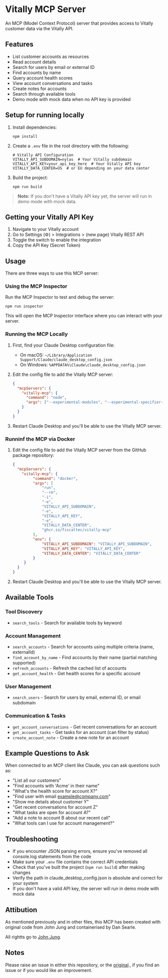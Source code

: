 <!-- Copyright (c) 2024 John Jung -->

# Vitally MCP Server

An MCP (Model Context Protocol) server that provides access to Vitally customer data via the Vitally API.

## Features

- List customer accounts as resources
- Read account details
- Search for users by email or external ID
- Find accounts by name
- Query account health scores
- View account conversations and tasks
- Create notes for accounts
- Search through available tools
- Demo mode with mock data when no API key is provided

## Setup for running locally

1. Install dependencies:

   ```node
   npm install
   ```

2. Create a `.env` file in the root directory with the following:

   ```text
   # Vitally API Configuration
   VITALLY_API_SUBDOMAIN=nylas  # Your Vitally subdomain
   VITALLY_API_KEY=your_api_key_here  # Your Vitally API key
   VITALLY_DATA_CENTER=US  # or EU depending on your data center
   ```

3. Build the project:

   ```node
   npm run build
   ```

> **Note:** If you don't have a Vitally API key yet, the server will run in demo mode with mock data.

## Getting your Vitally API Key

1. Navigate to your Vitally account
2. Go to Settings (⚙️) > Integrations > (new page) Vitally REST API
3. Toggle the switch to enable the integration
4. Copy the API Key (Secret Token)

## Usage

There are three ways to use this MCP server:

### Using the MCP Inspector

Run the MCP Inspector to test and debug the server:

```
npm run inspector
```

This will open the MCP Inspector interface where you can interact with your server.

### Running the MCP Locally

1. First, find your Claude Desktop configuration file:
   - On macOS: `~/Library/Application Support/Claude/claude_desktop_config.json`
   - On Windows: `%APPDATA%\Claude\claude_desktop_config.json`

2. Edit the config file to add the Vitally MCP server:

   ```json
   {
     "mcpServers": {
       "vitally-mcp": {
         "command": "node",
         "args": ["--experimental-modules", "--experimental-specifier-resolution=node", "/Users/johnjung/nylas/vitally/vitally/build/index.js"]
       }
     }
   }
   ```

3. Restart Claude Desktop and you'll be able to use the Vitally MCP server.

### Runninf the MCP via Docker

1. Edit the config file to add the Vitally MCP server from the GitHub package repository:

   ```json
   {
     "mcpServers": {
       "vitally-mcp": {
            "command": "docker",
            "args": [
                "run",
                "--rm",
                "-i",
                "-e",
                "VITALLY_API_SUBDOMAIN",
                "-e",
                "VITALLY_API_KEY",
                "-e",
                "VITALLY_DATA_CENTER",
                "ghcr.io/fiscaltec/vitally-mcp"
            ],
            "env": {
                "VITALLY_API_SUBDOMAIN": "VITALLY_API_SUBDOMAIN",
                "VITALLY_API_KEY": "VITALLY_API_KEY",
                "VITALLY_DATA_CENTER": "VITALLY_DATA_CENTER"
            }
        }
     }
   }
   ```

2. Restart Claude Desktop and you'll be able to use the Vitally MCP server.

## Available Tools

### Tool Discovery

- `search_tools` - Search for available tools by keyword

### Account Management

- `search_accounts` - Search for accounts using multiple criteria (name, externalId)
- `find_account_by_name` - Find accounts by their name (partial matching supported)
- `refresh_accounts` - Refresh the cached list of accounts
- `get_account_health` - Get health scores for a specific account

### User Management

- `search_users` - Search for users by email, external ID, or email subdomain

### Communication & Tasks

- `get_account_conversations` - Get recent conversations for an account
- `get_account_tasks` - Get tasks for an account (can filter by status)
- `create_account_note` - Create a new note for an account

## Example Questions to Ask

When connected to an MCP client like Claude, you can ask questions such as:

- "List all our customers"
- "Find accounts with 'Acme' in their name"
- "What's the health score for account X?"
- "Find user with email <example@company.com>"
- "Show me details about customer Y"
- "Get recent conversations for account Z"
- "What tasks are open for account A?"
- "Add a note to account B about our recent call"
- "What tools can I use for account management?"

## Troubleshooting

- If you encounter JSON parsing errors, ensure you've removed all console.log statements from the code
- Make sure your `.env` file contains the correct API credentials
- Check that you've built the project (`npm run build`) after making changes
- Verify the path in claude_desktop_config.json is absolute and correct for your system
- If you don't have a valid API key, the server will run in demo mode with mock data

## Attibution

As mentioned previously and in other files, this MCP has been created with original code from John Jung and containerised by Dan Searle.

All rightts go to [John Jung](<https://github.com/johnjjung/vitally-mcp>).

## Notes

Please raise an issue in either this repository, or the [original](<https://github.com/johnjjung/vitally-mcp>)., if you find an issue or if you would like an improvement.

